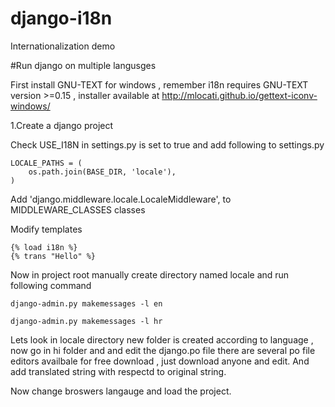 # django-i18n
Internationalization demo 

#Run django on multiple langusges

First install GNU-TEXT for windows , remember i18n requires GNU-TEXT version >=0.15 , installer available at http://mlocati.github.io/gettext-iconv-windows/

1.Create a django project 

Check USE_I18N  in settings.py is set to true and add following to settings.py

```
LOCALE_PATHS = (
    os.path.join(BASE_DIR, 'locale'),
)
```


Add 'django.middleware.locale.LocaleMiddleware', to MIDDLEWARE_CLASSES classes	

Modify templates

```
{% load i18n %}
{% trans "Hello" %}
```

Now in project root manually create directory named locale and run following command 

```
django-admin.py makemessages -l en
```
```
django-admin.py makemessages -l hr
```

Lets look in locale directory new folder is created according to language , now go in hi folder and and edit the django.po file there are several po file editors availbale for free download , just download anyone and edit.
And add translated string with respectd to original string.


Now change broswers langauge and load the project.

